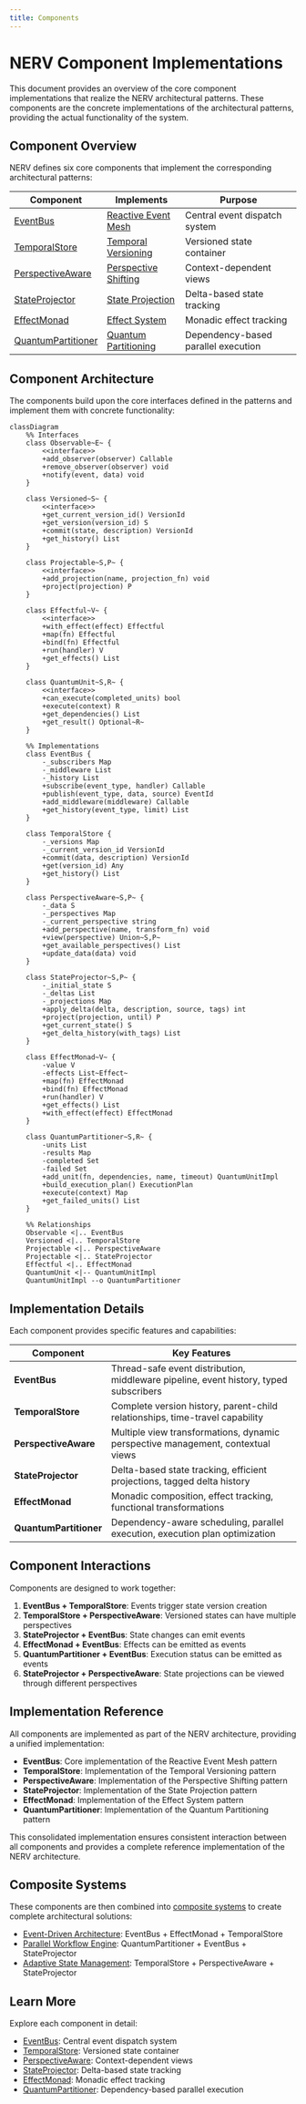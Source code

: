 ```yaml
---
title: Components
---
```


# NERV Component Implementations

This document provides an overview of the core component implementations that realize the NERV architectural patterns. These components are the concrete implementations of the architectural patterns, providing the actual functionality of the system.

## Component Overview

NERV defines six core components that implement the corresponding architectural patterns:

| Component                                    | Implements                                                  | Purpose                             |
| -------------------------------------------- | ----------------------------------------------------------- | ----------------------------------- |
| [EventBus](event_bus.md)                     | [Reactive Event Mesh](../patterns/reactive_event_mesh.md)   | Central event dispatch system       |
| [TemporalStore](temporal_store.md)           | [Temporal Versioning](../patterns/temporal_versioning.md)   | Versioned state container           |
| [PerspectiveAware](perspective_aware.md)     | [Perspective Shifting](../patterns/perspective_shifting.md) | Context-dependent views             |
| [StateProjector](state_projector.md)         | [State Projection](../patterns/state_projection.md)         | Delta-based state tracking          |
| [EffectMonad](effect_monad.md)               | [Effect System](../patterns/effect_system.md)               | Monadic effect tracking             |
| [QuantumPartitioner](quantum_partitioner.md) | [Quantum Partitioning](../patterns/quantum_partitioning.md) | Dependency-based parallel execution |

## Component Architecture

The components build upon the core interfaces defined in the patterns and implement them with concrete functionality:

```mermaid
classDiagram
    %% Interfaces
    class Observable~E~ {
        <<interface>>
        +add_observer(observer) Callable
        +remove_observer(observer) void
        +notify(event, data) void
    }

    class Versioned~S~ {
        <<interface>>
        +get_current_version_id() VersionId
        +get_version(version_id) S
        +commit(state, description) VersionId
        +get_history() List
    }

    class Projectable~S,P~ {
        <<interface>>
        +add_projection(name, projection_fn) void
        +project(projection) P
    }

    class Effectful~V~ {
        <<interface>>
        +with_effect(effect) Effectful
        +map(fn) Effectful
        +bind(fn) Effectful
        +run(handler) V
        +get_effects() List
    }

    class QuantumUnit~S,R~ {
        <<interface>>
        +can_execute(completed_units) bool
        +execute(context) R
        +get_dependencies() List
        +get_result() Optional~R~
    }

    %% Implementations
    class EventBus {
        -_subscribers Map
        -_middleware List
        -_history List
        +subscribe(event_type, handler) Callable
        +publish(event_type, data, source) EventId
        +add_middleware(middleware) Callable
        +get_history(event_type, limit) List
    }

    class TemporalStore {
        -_versions Map
        -_current_version_id VersionId
        +commit(data, description) VersionId
        +get(version_id) Any
        +get_history() List
    }

    class PerspectiveAware~S,P~ {
        -_data S
        -_perspectives Map
        -_current_perspective string
        +add_perspective(name, transform_fn) void
        +view(perspective) Union~S,P~
        +get_available_perspectives() List
        +update_data(data) void
    }

    class StateProjector~S,P~ {
        -_initial_state S
        -_deltas List
        -_projections Map
        +apply_delta(delta, description, source, tags) int
        +project(projection, until) P
        +get_current_state() S
        +get_delta_history(with_tags) List
    }

    class EffectMonad~V~ {
        -value V
        -effects List~Effect~
        +map(fn) EffectMonad
        +bind(fn) EffectMonad
        +run(handler) V
        +get_effects() List
        +with_effect(effect) EffectMonad
    }

    class QuantumPartitioner~S,R~ {
        -units List
        -results Map
        -completed Set
        -failed Set
        +add_unit(fn, dependencies, name, timeout) QuantumUnitImpl
        +build_execution_plan() ExecutionPlan
        +execute(context) Map
        +get_failed_units() List
    }

    %% Relationships
    Observable <|.. EventBus
    Versioned <|.. TemporalStore
    Projectable <|.. PerspectiveAware
    Projectable <|.. StateProjector
    Effectful <|.. EffectMonad
    QuantumUnit <|-- QuantumUnitImpl
    QuantumUnitImpl --o QuantumPartitioner
```

## Implementation Details

Each component provides specific features and capabilities:

| Component              | Key Features                                                                          |
| ---------------------- | ------------------------------------------------------------------------------------- |
| **EventBus**           | Thread-safe event distribution, middleware pipeline, event history, typed subscribers |
| **TemporalStore**      | Complete version history, parent-child relationships, time-travel capability          |
| **PerspectiveAware**   | Multiple view transformations, dynamic perspective management, contextual views       |
| **StateProjector**     | Delta-based state tracking, efficient projections, tagged delta history               |
| **EffectMonad**        | Monadic composition, effect tracking, functional transformations                      |
| **QuantumPartitioner** | Dependency-aware scheduling, parallel execution, execution plan optimization          |

## Component Interactions

Components are designed to work together:

1. **EventBus + TemporalStore**: Events trigger state version creation
2. **TemporalStore + PerspectiveAware**: Versioned states can have multiple perspectives
3. **StateProjector + EventBus**: State changes can emit events
4. **EffectMonad + EventBus**: Effects can be emitted as events
5. **QuantumPartitioner + EventBus**: Execution status can be emitted as events
6. **StateProjector + PerspectiveAware**: State projections can be viewed through different perspectives

## Implementation Reference

All components are implemented as part of the NERV architecture, providing a unified implementation:

- **EventBus**: Core implementation of the Reactive Event Mesh pattern
- **TemporalStore**: Implementation of the Temporal Versioning pattern
- **PerspectiveAware**: Implementation of the Perspective Shifting pattern
- **StateProjector**: Implementation of the State Projection pattern
- **EffectMonad**: Implementation of the Effect System pattern
- **QuantumPartitioner**: Implementation of the Quantum Partitioning pattern

This consolidated implementation ensures consistent interaction between all components and provides a complete reference implementation of the NERV architecture.

## Composite Systems

These components are then combined into [composite systems](../composites/index.md) to create complete architectural solutions:

- [Event-Driven Architecture](../composites/event_driven_architecture.md): EventBus + EffectMonad + TemporalStore
- [Parallel Workflow Engine](../composites/parallel_workflow_engine.md): QuantumPartitioner + EventBus + StateProjector
- [Adaptive State Management](../composites/adaptive_state_management.md): TemporalStore + PerspectiveAware + StateProjector

## Learn More

Explore each component in detail:

- [EventBus](event_bus.md): Central event dispatch system
- [TemporalStore](temporal_store.md): Versioned state container
- [PerspectiveAware](perspective_aware.md): Context-dependent views
- [StateProjector](state_projector.md): Delta-based state tracking
- [EffectMonad](effect_monad.md): Monadic effect tracking
- [QuantumPartitioner](quantum_partitioner.md): Dependency-based parallel execution